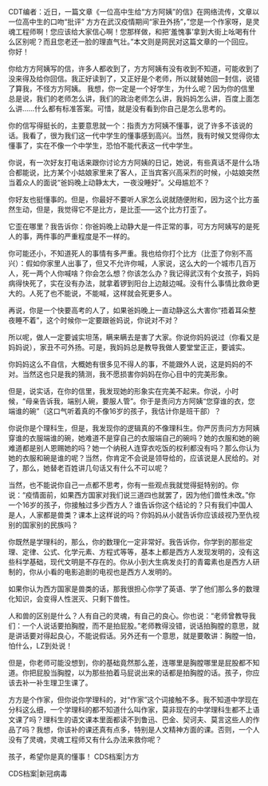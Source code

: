 CDT编者：近日，一篇文章《一位高中生给“方方阿姨”的信》在网络流传，文章以一位高中生的口吻“批评” 方方在武汉疫情期间“家丑外扬”，&#8221;您是一个作家呀，是灵魂工程师啊！您应该给大家信心啊！您那样做，和把&#8217;羞愧事&#8217;拿到大街上吆喝有什么区别呢？而且您老还一脸的理直气壮。&#8221;本文则是网民对这篇文章的一个回应。 你好！

你给方方阿姨写的信，许多人都收到了，方方阿姨有没有收到不知道，可能收到了没来得及给你回信。我正好读到了，又正好是个老师，所以就替她回一封信，说错了算我，不怪方方阿姨。 我想，你一定是一个好学生，为什么呢？因为你的信里总是说，我们的老师怎么讲，我们的政治老师怎么讲，我妈妈怎么讲，百度上面怎么讲……什么都有标准答案。可惜，就是没有看到你自己是怎么思考的。

你的信写得挺长的，主要意思就一个：指责方方阿姨不懂事，说了许多不该说的话。我看了，很为我们这一代中学生的懂事感到高兴。当然，我有时候又觉得你太懂事了，实在不像一个中学生，恐怕不能代表这一代中学生。

你说，有一次好友打电话来跟你讨论方方阿姨的日记，她说，有些真话不是什么场合都能说，比方某个小姑娘家里来了客人，正当宾客兴高采烈的时候，小姑娘突然当着众人的面说“爸妈晚上动静太大，一夜没睡好”。父母尴尬不？

你好友也挺懂事的。但是，你最好不要听人家怎么说就随便附和，因为这个比方虽然生动，但是，我觉得它不是比方，是比歪——这个比方打歪了。

它歪在哪里？我告诉你：你爸妈晚上动静大是一件正常的事，可方方阿姨写的是死人的事，两件事的严重程度是不一样的。

你可能还小，不知道死人的事情有多严重。我也给你打个比方（比歪了你别不高兴）：假如你家里人出事了，但又不允许你喊，人家说，这么大的一个城市几百万人，死一两个人你喊啥？你会怎么想？你该怎么办？我记得武汉有个女孩子，妈妈病得快死了，实在没有办法，就拿着锣到阳台上边敲边喊。没有什么事情比救命更大的。人死了也不能说，不能喊，这样就会死更多人。

再说，你是一个快要高考的人了，如果爸妈晚上一直动静这么大害你“捂着耳朵整夜睡不着”，这个时候你一定要跟爸妈说，你说对不对？

所以呢，做人一定要诚实坦荡，瞒来瞒去是害了大家。你说你妈妈说过（你看又是妈妈说），家丑不可外扬。可是，我妈妈总是教导我做人要堂堂正正，要诚实。

你妈妈这么不自信，大概她有很多见不得人的事，不能跟外人说，这是妈妈的不对。当然这也只是我的猜测，我不愿损害你妈妈在你心目中的完美形象。

但是，说实话，在你的信里，我发现她的形象实在完美不起来。你说，小时候，“母亲告诉我，端别人碗，要服人管”。你于是责问方方阿姨“您穿谁的衣，您端谁的碗”（这口气听着真的不像16岁的孩子，我估计你是班干部）？

你说你是个理科生，但是，我发现你的逻辑真的不像理科生。你严厉责问方方阿姨穿谁的衣服端谁的碗，她难道不是穿自己的衣服端自己的碗吗？她的衣服和她的碗难道都是别人恩赐她的吗？她一个纳税人连穿衣吃饭的权利都没有吗？那么你认为她的衣服和碗是谁的呢？当然，你肯定不会说是领导给的，应该说是人民给的。对了，那么，她替老百姓讲几句话又有什么不可以呢？

当然，也不能说你自己一点都不思考，你有一些观点我就觉得挺特别的。你说：“疫情面前，如果西方国家对我们说三道四也就罢了，因为他们兽性未改。”你一个16岁的孩子，你接触过多少西方人？谁告诉你这个结论的？只有我们中国人是人，人家都是兽类？课本上这样说的吗？你妈妈从小就告诉你应该歧视乃至仇视别的国家别的民族吗？

你既然是学理科的，那么，你的数理化一定非常好。我告诉你，你学到的那些定理、定律、公式、化学元素、方程式等等，基本上都是西方人发现发明的，没有这些科学基础，现代文明是不存在的。你从小到大生病发炎打的青霉素也是西方人研制的，你从小看的电影追剧的电视也是西方人发明的。

如果你认为西方国家是兽类的话，那我很担心你学了英语、学了他们那么多的数理化知识，会变得人性泯灭、只剩下兽性。

人和兽的区别是什么？人有自己的灵魂，有自己的良心。你也说：“老师曾教导我们：一个人说话要拍胸膛，而不是拍屁股。”老师教得没错，说话拍胸膛的意思，就是讲话要对得起良心，不能说假话。另外还有一个意思，就是要敢讲：胸膛一怕，怕什么，LZ到处说！

但是，你老师可能没想到，你的基础竟然那么差，连哪里是胸膛哪里是屁股都不知道。你把屁股当胸膛，以为那些拍着马屁说出来的话都是拍胸膛的话。孩子，你应该去补一补生理卫生课了。

方方是个作家，但你说你学理科的，对“作家”这个词接触不多。我不知道中学现在分科这么细，一个学理科的都不知道什么叫作家，莫非现在的中学理科生都不上语文课了吗？理科生的语文课本里面都读不到鲁迅、巴金、契诃夫、莫言这些人的作品了吗？我想，你该补的课还真有点多，特别是人文精神方面的课。否则，一个人没有了灵魂，灵魂工程师又有什么办法来救你呢？

孩子，希望你是真的懂事！ CDS档案|方方

CDS档案|新冠病毒 


